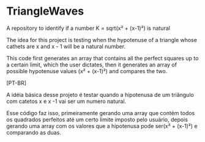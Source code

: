 # TriangleWaves
A repository to identify if a number K = sqrt(x² + (x-1)²) is natural 

The idea for this project is testing when the hypotenuse of a triangle
whose cathets are x and x - 1 will be a natural number.

This code first generates an array that contains all the perfect squares up to a certain limit, which
the user dictates, then it generates an array of possible hypotenuse values (x² + (x-1)²) and compares the two.

[PT-BR]

A idéia básica desse projeto é testar quando a hipotenusa de um
triângulo com catetos x e x -1 vai ser um numero natural.

Esse código faz isso, primeiramente gerando uma array que contém todos os quadrados perfeitos até um certo
limite imposto pelo usuário, depois gerando uma array com os valores que a hipotenusa pode ser(x² + (x-1)²) e comparando as duas.   